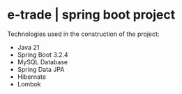 # e-trade | spring boot project #



Technologies used in the construction of the project:
- Java 21
- Spring Boot 3.2.4
- MySQL Database
- Spring Data JPA
- Hibernate
- Lombok
